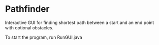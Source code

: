 # Pathfinder
Interactive GUI for finding shortest path between a start and an end point with optional obstacles.

To start the program, run RunGUI.java
